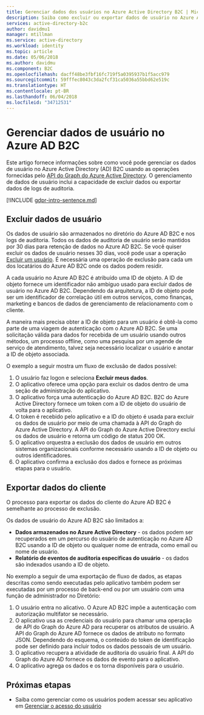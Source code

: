 ```yaml
---
title: Gerenciar dados dos usuários no Azure Active Directory B2C | Microsoft Docs
description: Saiba como excluir ou exportar dados de usuário no Azure AD B2C.
services: active-directory-b2c
author: davidmu1
manager: mtillman
ms.service: active-directory
ms.workload: identity
ms.topic: article
ms.date: 05/06/2018
ms.author: davidmu
ms.component: B2C
ms.openlocfilehash: dacff48be3fbf16fc719f5a0395937b1f5acc979
ms.sourcegitcommit: 59fffec8043c3da2fcf31ca5036a55bbd62e519c
ms.translationtype: HT
ms.contentlocale: pt-BR
ms.lasthandoff: 06/04/2018
ms.locfileid: "34712531"
---
```

# <a name="manage-user-data-in-azure-ad-b2c"></a>Gerenciar dados de usuário no Azure AD B2C

 Este artigo fornece informações sobre como você pode gerenciar os dados de usuário no Azure Active Directory (AD) B2C usando as operações fornecidas pelo [API do Graph do Azure Active Directory](https://msdn.microsoft.com/en-us/library/azure/ad/graph/api/api-catalog). O gerenciamento de dados de usuário inclui a capacidade de excluir dados ou exportar dados de logs de auditoria.

[!INCLUDE [gdpr-intro-sentence.md](../../includes/gdpr-intro-sentence.md)]

## <a name="delete-user-data"></a>Excluir dados de usuário

Os dados de usuário são armazenados no diretório do Azure AD B2C e nos logs de auditoria. Todos os dados de auditoria de usuário serão mantidos por 30 dias para retenção de dados no Azure AD B2C. Se você quiser excluir os dados de usuário nesses 30 dias, você pode usar a operação [Excluir um usuário](https://msdn.microsoft.com/library/azure/ad/graph/api/users-operations#DeleteUser). É necessária uma operação de exclusão para cada um dos locatários do Azure AD B2C onde os dados podem residir. 

A cada usuário no Azure AD B2C é atribuído uma ID de objeto. A ID de objeto fornece um identificador não ambíguo usado para excluir dados de usuário no Azure AD B2C.  Dependendo da arquitetura, a ID de objeto pode ser um identificador de correlação útil em outros serviços, como finanças, marketing e bancos de dados de gerenciamento de relacionamento com o cliente.  

A maneira mais precisa obter a ID de objeto para um usuário é obtê-la como parte de uma viagem de autenticação com o Azure AD B2C.  Se uma solicitação válida para dados for recebida de um usuário usando outros métodos, um processo offline, como uma pesquisa por um agende de serviço de atendimento, talvez seja necessário localizar o usuário e anotar a ID de objeto associada. 

O exemplo a seguir mostra um fluxo de exclusão de dados possível:

1. O usuário faz logon e seleciona **Excluir meus dados**.
2. O aplicativo oferece uma opção para excluir os dados dentro de uma seção de administração do aplicativo.
3. O aplicativo força uma autenticação do Azure AD B2C. B2C do Azure Active Directory fornece um token com a ID de objeto do usuário de volta para o aplicativo. 
4. O token é recebido pelo aplicativo e a ID do objeto é usada para excluir os dados de usuário por meio de uma chamada à API do Graph do Azure Active Directory. A API do Graph do Azure Active Directory exclui os dados de usuário e retorna um código de status 200 OK.
5. O aplicativo orquestra a exclusão dos dados de usuário em outros sistemas organizacionais conforme necessário usando a ID de objeto ou outros identificadores.
6. O aplicativo confirma a exclusão dos dados e fornece as próximas etapas para o usuário.

## <a name="export-customer-data"></a>Exportar dados do cliente

O processo para exportar os dados do cliente do Azure AD B2C é semelhante ao processo de exclusão.

Os dados de usuário do Azure AD B2C são limitados a:

- **Dados armazenados no Azure Active Directory** - os dados podem ser recuperados em um percurso do usuário de autenticação no Azure AD B2C usando a ID de objeto ou qualquer nome de entrada, como email ou nome de usuário.  
- **Relatório de eventos de auditoria específicas do usuário** - os dados são indexados usando a ID de objeto.

No exemplo a seguir de uma exportação de fluxo de dados, as etapas descritas como sendo executadas pelo aplicativo também podem ser executadas por um processo de back-end ou por um usuário com uma função de administrador no Diretório:

1. O usuário entra no alicativo. O Azure AD B2C impõe a autenticação com autorização multifator se necessário.
2. O aplicativo usa as credenciais do usuário para chamar uma operação de API do Graph do Azure AD para recuperar os atributos de usuário. A API do Graph do Azure AD fornece os dados de atributo no formato JSON. Dependendo do esquema, o conteúdo do token de identificação pode ser definido para incluir todos os dados pessoais de um usuário.
3. O aplicativo recupera a atividade de auditoria do usuário final. A API do Graph do Azure AD fornece os dados de evento para o aplicativo.
4. O aplicativo agrega os dados e os torna disponíveis para o usuário.

## <a name="next-steps"></a>Próximas etapas

- Saiba como gerenciar como os usuários podem acessar seu aplicativo em [Gerenciar o acesso do usuário](manage-user-access.md)




